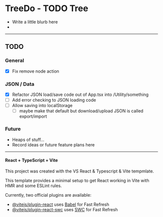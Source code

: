 
# TreeDo - TODO Tree

- Write a little blurb here
- 

---

## TODO 

### General
- [X] Fix remove node action

### JSON / Data
- [X] Refactor JSON load/save code out of App.tsx into /Utility/something
- [ ] Add error checking to JSON loading code
- [ ] Allow saving into localStorage
	- [ ] maybe make that default but download/upload JSON is called export/import

### Future
- Heaps of stuff...
- Record ideas or future feature plans here

---

#### React + TypeScript + Vite

This project was created with the VS React & Typescript & Vite tempmlate.

This template provides a minimal setup to get React working in Vite with HMR and some ESLint rules.

Currently, two official plugins are available:

- [@vitejs/plugin-react](https://github.com/vitejs/vite-plugin-react/blob/main/packages/plugin-react/README.md) uses [Babel](https://babeljs.io/) for Fast Refresh
- [@vitejs/plugin-react-swc](https://github.com/vitejs/vite-plugin-react-swc) uses [SWC](https://swc.rs/) for Fast Refresh
